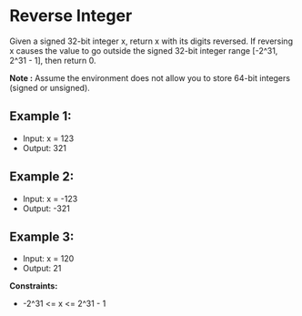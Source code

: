 # Reverse Integer

Given a signed 32-bit integer x, return x with its digits reversed. If reversing x causes the value to go outside the signed 32-bit integer range [-2^31, 2^31 - 1], then return 0.

**Note :** Assume the environment does not allow you to store 64-bit integers (signed or unsigned).

## Example 1:

- Input: x = 123
- Output: 321

## Example 2:

- Input: x = -123
- Output: -321

## Example 3:

- Input: x = 120
- Output: 21
 

**Constraints:**

- -2^31 <= x <= 2^31 - 1
